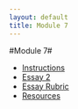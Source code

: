 ```yaml
---
layout: default
title: Module 7
---
```


#Module 7#


+ [Instructions](Instructions)
+ [Essay 2](Essay)
+ [Essay Rubric](/Teaching/Rubric/)
+ [Resources](/Teaching/Resources/)

